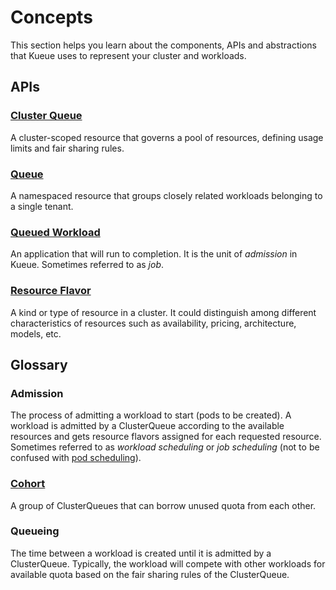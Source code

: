 # Concepts

This section helps you learn about the components, APIs and abstractions
that Kueue uses to represent your cluster and workloads.

## APIs

### [Cluster Queue](cluster_queue.md)

A cluster-scoped resource that governs a pool of resources, defining usage
limits and fair sharing rules.

### [Queue](queue.md)

A namespaced resource that groups closely related workloads belonging to a
single tenant.

### [Queued Workload](queued_workload.md)

An application that will run to completion. It is the unit of _admission_ in
Kueue. Sometimes referred to as _job_.

### [Resource Flavor](cluster_queue.md#resourceflavor-object)

A kind or type of resource in a cluster. It could distinguish among different
characteristics of resources such as availability, pricing, architecture,
models, etc.

## Glossary

### Admission

The process of admitting a workload to start (pods to be created). A workload
is admitted by a ClusterQueue according to the available resources and gets
resource flavors assigned for each requested resource. Sometimes referred to
as _workload scheduling_ or _job scheduling_ (not to be confused with
[pod scheduling](https://kubernetes.io/docs/concepts/scheduling-eviction/assign-pod-node/)).

### [Cohort](cluster_queue.md#cohort)

A group of ClusterQueues that can borrow unused quota from each other.

### Queueing

The time between a workload is created until it is admitted by a ClusterQueue.
Typically, the workload will compete with other workloads for available
quota based on the fair sharing rules of the ClusterQueue.
